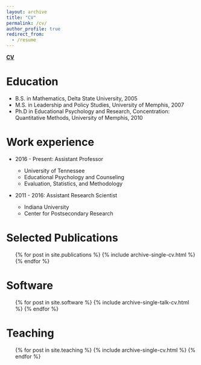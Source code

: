 ```yaml
---
layout: archive
title: "CV"
permalink: /cv/
author_profile: true
redirect_from:
  - /resume
---
```


[**CV**](/files/pdf/Rocconi_CV.pdf)

Education
======
* B.S. in Mathematics, Delta State University, 2005
* M.S. in Leadership and Policy Studies, University of Memphis, 2007
* Ph.D in Educational Psychology and Research, Concentration: Quantitative Methods, University of Memphis, 2010

Work experience
======
* 2016 - Present: Assistant Professor
  * University of Tennessee
  * Educational Psychology and Counseling
  * Evaluation, Statistics, and Methodology

* 2011 - 2016: Assistant Research Scientist
  * Indiana University
  * Center for Postsecondary Research


Selected Publications
======
  <ul>{% for post in site.publications %}
    {% include archive-single-cv.html %}
  {% endfor %}</ul>
  
Software
======
  <ul>{% for post in site.software %}
    {% include archive-single-talk-cv.html %}
  {% endfor %}</ul>
  
Teaching
======
  <ul>{% for post in site.teaching %}
    {% include archive-single-cv.html %}
  {% endfor %}</ul>
  

